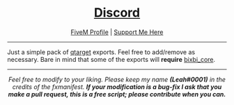 <h1 align='center'><a href='https://discord.gg/sBfSsEjgMT'>Discord</a></h1>
<p align='center'><a href='https://forum.cfx.re/u/Leah_UK/summary'>FiveM Profile</a> | <a href='https://ko-fi.com/bixbi'>Support Me Here</a><br></p>

---

Just a simple pack of <a href='https://github.com/overextended/qtarget'>qtarget</a> exports. Feel free to add/remove as necessary. Bare in mind that some of the exports will <b>require</b> <a href='https://github.com/Leah-UK/bixbi_core'>bixbi_core</a>.

---

<p align='center'><i>Feel free to modify to your liking. Please keep my name <b>(Leah#0001)</b> in the credits of the fxmanifest. <b>If your modification is a bug-fix I ask that you make a pull request, this is a free script; please contribute when you can.</b></i></p>
